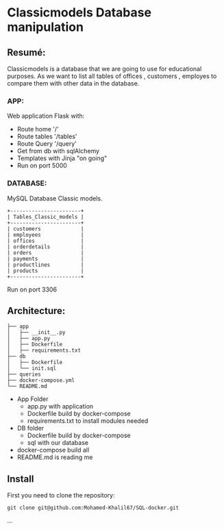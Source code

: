 # Classicmodels Database manipulation

## Resumé:

Classicmodels is a database that we are going to use for educational purposes. As we want to list all tables of offices , customers , employes to compare them with other data in the database.

### APP:
Web application Flask with:
* Route home '/'
* Route tables '/tables'
* Route Query '/query'
* Get from db with sqlAlchemy
* Templates with Jinja "on going"
* Run on port 5000

### DATABASE:
MySQL Database Classic models.

```
+-----------------------+
| Tables_Classic_models |
+-----------------------+
| customers             |
| employees             |
| offices               |
| orderdetails          |
| orders                |
| payments              |
| productlines          |
| products              |
+-----------------------+

```
Run on port 3306

## Architecture:
```
├── app
│   ├── __init__.py
│   ├── app.py
│   ├── Dockerfile
│   ├── requirements.txt
├── db
│   ├── Dockerfile
│   └── init.sql
├── queries
├── docker-compose.yml
└── README.md
```

* App Folder
    * app.py with application
    * Dockerfile build by docker-compose
    * requirements.txt to install modules needed
* DB folder
    * Dockerfile build by docker-compose
    * sql with our database
* docker-compose build all
* README.md is reading me


## Install
First you need to clone the repository:
```
git clone git@github.com:Mohamed-Khalil67/SQL-docker.git

```
...
